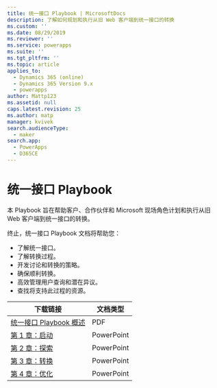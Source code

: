 ```yaml
---
title: 统一接口 Playbook | MicrosoftDocs
description: 了解如何规划和执行从旧 Web 客户端到统一接口的转换
ms.custom: ''
ms.date: 08/29/2019
ms.reviewer: ''
ms.service: powerapps
ms.suite: ''
ms.tgt_pltfrm: ''
ms.topic: article
applies_to:
  - Dynamics 365 (online)
  - Dynamics 365 Version 9.x
  - powerapps
author: Mattp123
ms.assetid: null
caps.latest.revision: 25
ms.author: matp
manager: kvivek
search.audienceType:
  - maker
search.app:
  - PowerApps
  - D365CE
---
```

# <a name="unified-interface-playbook"></a>统一接口 Playbook

本 Playbook 旨在帮助客户、合作伙伴和 Microsoft 现场角色计划和执行从旧 Web 客户端到统一接口的转换。

终止，统一接口 Playbook 文档将帮助您：
- 了解统一接口。 
- 了解转换过程。
- 开发讨论和转换的策略。
- 确保顺利转换。
- 高效管理用户查询和潜在异议。
- 查找将支持此过程的资源。

|下载链接  |文档类型  |
|---------|---------|
|[统一接口 Playbook 概述](http://download.microsoft.com/download/A/F/3/AF3D45A7-4F38-41BE-8956-1DF7A4A5AFDB/dynamics365unifiedinterfaceplaybook.pdf)      |   PDF      |
|[第 1 章：启动](http://download.microsoft.com/download/A/F/3/AF3D45A7-4F38-41BE-8956-1DF7A4A5AFDB/playbook-ch1-initiate.pptx)     |  PowerPoint       |
|[第 2 章：探索](http://download.microsoft.com/download/A/F/3/AF3D45A7-4F38-41BE-8956-1DF7A4A5AFDB/playbook-ch-2-explore.pptx)     |  PowerPoint       |
| [第 3 章：转换](https://download.microsoft.com/download/A/F/3/AF3D45A7-4F38-41BE-8956-1DF7A4A5AFDB/playbook-ch3-transition.pptx)|  PowerPoint     |
| [第 4 章：优化](https://download.microsoft.com/download/A/F/3/AF3D45A7-4F38-41BE-8956-1DF7A4A5AFDB/playbook-ch4-optimize.pptx)  | PowerPoint  |

